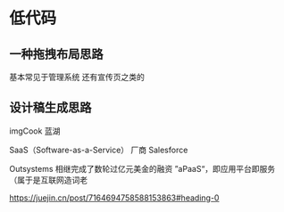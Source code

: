 # 低代码

## 一种拖拽布局思路 
基本常见于管理系统
还有宣传页之类的



## 设计稿生成思路
imgCook
蓝湖


SaaS（Software-as-a-Service） 厂商 Salesforce


Outsystems 相继完成了数轮过亿元美金的融资
 ”aPaaS“，即应用平台即服务（属于是互联网造词老


 https://juejin.cn/post/7164694758588153863#heading-0
